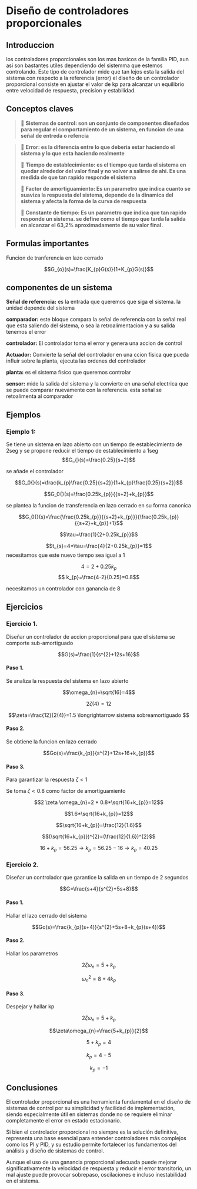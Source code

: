 # Diseño de controladores proporcionales
## Introduccion 
los controladores proporcionales son los mas basicos de la familia PID, aun asi son bastantes utiles dependiendo del sistemma que estemos controlando. Este tipo de controlador mide que tan lejos esta la salida del sistema con respecto a la referencia (error)
el diseño de un controlador proporcional consiste en ajustar el valor de kp para alcanzar un equilibrio entre velocidad de respuesta, precision y estabilidad.

## Conceptos claves
> 🔑 **Sistemas de control: son un conjunto de componentes diseñados para regular el comportamiento de un sistema, en funcion de una señal de entreda o refencia**

> 🔑 **Error: es la diferencia entre lo que deberia estar haciendo el sistema y lo que esta haciendo realmente**
> 
> 🔑 **Tiempo de establecimiento: es el tiempo que tarda el sistema en quedar alrededor del valor final y no volver a salirse de ahi. Es una medida de que tan rapido responde el sistema**
> 
> 🔑 **Factor de amortiguamiento: Es un parametro que indica cuanto se suaviza la respuesta del sistema, depende de la dinamica del sistema y afecta la forma de la curva de respuesta**
> 
> 🔑 **Constante de tiempo: Es un parametro que indica que tan rapido responde un sistema. se define como el tiempo que tarda la salida en alcanzar el 63,2% aproximadamente de su valor final.**
## Formulas importantes
Funcion de tranferencia en lazo cerrado

$$G_{o}(s)=\frac{K_{p}G(s)}{1+K_{p}G(s)}$$

## componentes de un sistema
**Señal de referencia:** es la entrada que queremos que siga el sistema. la unidad depende del sistema

**comparador:** este bloque compara la señal de referencia con la señal real que esta saliendo del sistema, o sea la retroalimentacion y a su salida tenemos el error

**controlador:** El controlador toma el error y genera una accion de control

**Actuador:** Convierte la señal del controlador en una ccion fisica que pueda influir sobre la planta, ejecuta las ordenes del controlador

**planta:** es el sistema fisico que queremos controlar

**sensor:** mide la salida del sistema y la convierte en una señal electrica que se puede comparar nuevamente con la referencia. esta señal se retoalimenta al comparador

## Ejemplos
### Ejemplo 1:
Se tiene un sistema en lazo abierto con un tiempo de establecimiento de 2seg y se propone reducir el tiempo de establecimiento a 1seg
$$G_{}(s)=\frac{0.25}{s+2}$$

se añade el controlador

$$G_0{}(s)=\frac{k_{p}\frac{0.25}{s+2}}{1+k_{p}\frac{0.25}{s+2}}$$

$$G_0{}(s)=\frac{0.25k_{p}}{{s+2}+k_{p}}$$

se plantea la funcion de transferencia en lazo cerrado en su forma canonica 

$$G_0{}(s)=\frac{\frac{0.25k_{p}}{{s+2}+k_{p}}}{\frac{0.25k_{p}}{{s+2}+k_{p}}+1}$$

$$\tau=\frac{1}{2+0.25k_{p}}$$

$$t_{s}=4*\tau=\frac{4}{2+0.25k_{p}}=1$$  necesitamos que este nuevo tiempo sea igual a 1

$$4=2+0.25k_{p}$$         $$ k_{p}=\frac{4-2}{0.25}=0.8$$

necesitamos un controlador con ganancia de 8

## Ejercicios
### Ejercicio 1.
Diseñar un controlador de accion proporcional para que el sistema se comporte sub-amortiguado

 $$G(s)=\frac{1}{s^{2}+12s+16}$$

#### Paso 1.
Se analiza la respuesta del sistema en lazo abierto

$$\omega_{n}=\sqrt{16}=4$$

$$2\zeta(4)=12$$

$$\zeta=\frac{12}{2(4)}=1.5 \longrightarrow sistema sobreamortiguado $$

#### Paso 2.
Se obtiene la funcion en lazo cerrado

$$Go(s)=\frac{k_{p}}{s^{2}+12s+16+k_{p}}$$

#### Paso 3.
Para garantizar la respuesta $\zeta\lt 1$ 

Se toma $\zeta\lt 0.8$ como factor de amortiguamiento

$$2 \zeta \omega_{n}=2 * 0.8*\sqrt{16+k_{p}}=12$$

$$1.6*\sqrt{16+k_{p}}=12$$

$$\sqrt{16+k_{p}}=\frac{12}{1.6}$$

$$(\sqrt{16+k_{p}})^{2}=(\frac{12}{1.6})^{2}$$

$${16+k_{p}}=56.25\longrightarrow k_{p}=56.25-16\longrightarrow k_{p}=40.25$$

### Ejercicio 2.
Diseñar un controlador que garantice la salida en un tiempo de 2 segundos

$$G=\frac{s+4}{s^{2}+5s+8}$$

#### Paso 1.
Hallar el lazo cerrado del sistema

$$Go(s)=\frac{k_{p}(s+4)}{s^{2}+5s+8+k_{p}(s+4)}$$

#### Paso 2.
Hallar los parametros

$$2\zeta\omega_{n}=5+k_{p}$$

$$\omega_{n}^{2}=8+4k_{p}$$

#### Paso 3.
Despejar y hallar kp

$$2\zeta\omega_{n}=5+k_{p}$$

$$\zeta\omega_{n}=\frac{5+k_{p}}{2}$$

$${5+k_{p}}=4$$

$${k_{p}}=4-5$$

$${k_{p}}=-1$$




## Conclusiones
El controlador proporcional es una herramienta fundamental en el diseño de sistemas de control por su simplicidad y facilidad de implementación, siendo especialmente útil en sistemas donde no se requiere eliminar completamente el error en estado estacionario.

Si bien el controlador proporcional no siempre es la solución definitiva, representa una base esencial para entender controladores más complejos como los PI y PID, y su estudio permite fortalecer los fundamentos del análisis y diseño de sistemas de control.

Aunque el uso de una ganancia proporcional adecuada puede mejorar significativamente la velocidad de respuesta y reducir el error transitorio, un mal ajuste puede provocar sobrepaso, oscilaciones e incluso inestabilidad en el sistema.


